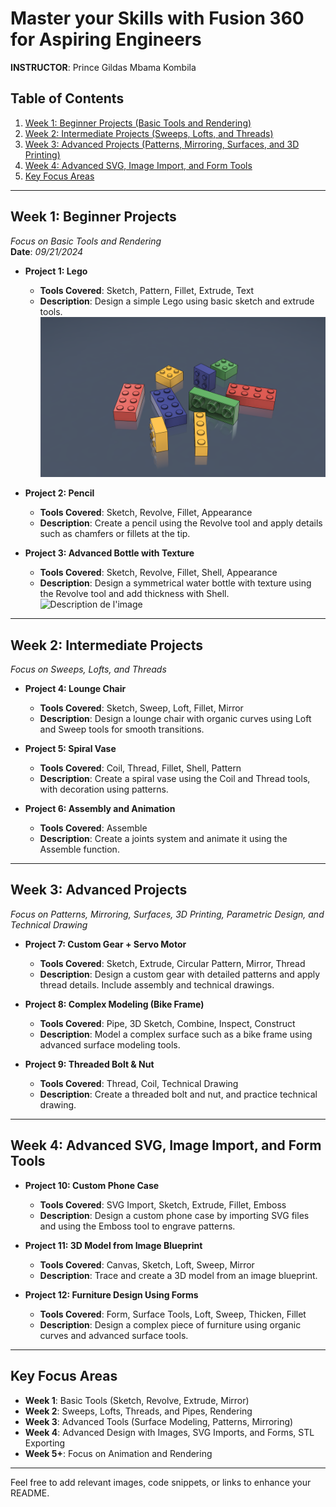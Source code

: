 # Master your Skills with Fusion 360 for Aspiring Engineers

**INSTRUCTOR**: Prince Gildas Mbama Kombila

## Table of Contents
1. [Week 1: Beginner Projects (Basic Tools and Rendering)](#week-1-beginner-projects)
2. [Week 2: Intermediate Projects (Sweeps, Lofts, and Threads)](#week-2-intermediate-projects)
3. [Week 3: Advanced Projects (Patterns, Mirroring, Surfaces, and 3D Printing)](#week-3-advanced-projects)
4. [Week 4: Advanced SVG, Image Import, and Form Tools](#week-4-advanced-svg-image-import-and-form-tools)
5. [Key Focus Areas](#key-focus-areas)

---

## Week 1: Beginner Projects
*Focus on Basic Tools and Rendering*  
**Date**: *09/21/2024*

- **Project 1: Lego**
  - **Tools Covered**: Sketch, Pattern, Fillet, Extrude, Text
  - **Description**: Design a simple Lego using basic sketch and extrude tools.
  ![Description de l'image](./Session_1/lego/result/Lego_v7.png)

  
- **Project 2: Pencil**
  - **Tools Covered**: Sketch, Revolve, Fillet, Appearance
  - **Description**: Create a pencil using the Revolve tool and apply details such as chamfers or fillets at the tip.

- **Project 3: Advanced Bottle with Texture**
  - **Tools Covered**: Sketch, Revolve, Fillet, Shell, Appearance
  - **Description**: Design a symmetrical water bottle with texture using the Revolve tool and add thickness with Shell.
  ![Description de l'image](./Session_1/Bottle/result/Bottle_v3.png")


---

## Week 2: Intermediate Projects
*Focus on Sweeps, Lofts, and Threads*

- **Project 4: Lounge Chair**
  - **Tools Covered**: Sketch, Sweep, Loft, Fillet, Mirror
  - **Description**: Design a lounge chair with organic curves using Loft and Sweep tools for smooth transitions.

- **Project 5: Spiral Vase**
  - **Tools Covered**: Coil, Thread, Fillet, Shell, Pattern
  - **Description**: Create a spiral vase using the Coil and Thread tools, with decoration using patterns.

- **Project 6: Assembly and Animation**
  - **Tools Covered**: Assemble
  - **Description**: Create a joints system and animate it using the Assemble function.

---

## Week 3: Advanced Projects
*Focus on Patterns, Mirroring, Surfaces, 3D Printing, Parametric Design, and Technical Drawing*

- **Project 7: Custom Gear + Servo Motor**
  - **Tools Covered**: Sketch, Extrude, Circular Pattern, Mirror, Thread
  - **Description**: Design a custom gear with detailed patterns and apply thread details. Include assembly and technical drawings.

- **Project 8: Complex Modeling (Bike Frame)**
  - **Tools Covered**: Pipe, 3D Sketch, Combine, Inspect, Construct
  - **Description**: Model a complex surface such as a bike frame using advanced surface modeling tools.

- **Project 9: Threaded Bolt & Nut**
  - **Tools Covered**: Thread, Coil, Technical Drawing
  - **Description**: Create a threaded bolt and nut, and practice technical drawing.

---

## Week 4: Advanced SVG, Image Import, and Form Tools

- **Project 10: Custom Phone Case**
  - **Tools Covered**: SVG Import, Sketch, Extrude, Fillet, Emboss
  - **Description**: Design a custom phone case by importing SVG files and using the Emboss tool to engrave patterns.

- **Project 11: 3D Model from Image Blueprint**
  - **Tools Covered**: Canvas, Sketch, Loft, Sweep, Mirror
  - **Description**: Trace and create a 3D model from an image blueprint.

- **Project 12: Furniture Design Using Forms**
  - **Tools Covered**: Form, Surface Tools, Loft, Sweep, Thicken, Fillet
  - **Description**: Design a complex piece of furniture using organic curves and advanced surface tools.

---

## Key Focus Areas
- **Week 1**: Basic Tools (Sketch, Revolve, Extrude, Mirror)
- **Week 2**: Sweeps, Lofts, Threads, and Pipes, Rendering
- **Week 3**: Advanced Tools (Surface Modeling, Patterns, Mirroring)
- **Week 4**: Advanced Design with Images, SVG Imports, and Forms, STL Exporting
- **Week 5+**: Focus on Animation and Rendering

---

Feel free to add relevant images, code snippets, or links to enhance your README.
